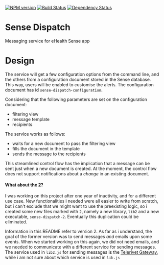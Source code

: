 [![NPM version](https://badge.fury.io/js/sense-dispatch.png)](http://badge.fury.io/js/sense-dispatch)
[![Build Status](https://travis-ci.org/eHealthAfrica/sense-dispatch.png?branch=master)](https://travis-ci.org/eHealthAfrica/sense-dispatch)
[![Dependency Status](https://david-dm.org/eHealthAfrica/sense-dispatch.png)](https://david-dm.org/eHealthAfrica/sense-dispatch)

# Sense Dispatch

Messaging service for eHealth Sense app

# Design

The service will get a few configuration options from the command
line, and the others from a configuration document stored in the Sense
database. This way, users will be enabled to customise the alerts. The
configuration document has id `sense-dispatch-configuration`.

Considering that the following parameters are set on the configuration
document:

- filtering view
- message template
- recipients

The service works as follows:

- waits for a new document to pass the filtering view
- fills the document in the template
- sends the message to the recipients

This streamlined control flow has the implication that a message can
be sent just when a new document is created. At the moment, the
control flow does not support notifications about a *change* in an
existing document.

#### What about the 2?

I was working on this project after one year of inactivity, and for a
different use case. New functionalities i needed were all easier to
write from scratch, but i can't exclude that we might want to use the
preexisting logic, so i created some new files marked with `2`, namely
a new library, `lib2` and a new executable,
`sense-dispatch-2`. Eventually this duplication could be eliminated.

Information in this README refer to version 2. As far as i understand,
the goal of the former version was to send messages *and* emails upon
some events. When we started working on this again, we did not need
emails, and we needed to communicate with a different service for
sending messages. The service used in `lib2.js` for sending messages
is the [Telerivet
Gateway](https://github.com/eHealthAfrica/telerivet-gateway), while i
am not sure about which service is used in `lib.js`
